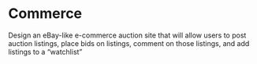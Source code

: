 # Commerce

Design an eBay-like e-commerce auction site that will allow users to post auction listings, place bids on listings, comment on those listings, and add listings to a “watchlist”
